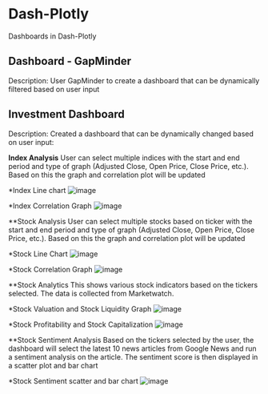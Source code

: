 # Dash-Plotly
Dashboards in Dash-Plotly

## Dashboard - GapMinder
Description: User GapMinder to create a dashboard that can be dynamically filtered based on user input

## Investment Dashboard
Description: Created a dashboard that can be dynamically changed based on user input:

**Index Analysis**
User can select multiple indices with the start and end period and type of graph (Adjusted Close, Open Price, Close Price, etc.). Based on this the graph and correlation plot will be updated

*Index Line chart
![image](https://user-images.githubusercontent.com/51999864/147277650-597ae215-9983-4bbc-ab25-e90852689f5c.png)

*Index Correlation Graph
![image](https://user-images.githubusercontent.com/51999864/147277659-a167800c-6087-4c9d-9f34-c920328639a6.png)

**Stock Analysis
User can select multiple stocks based on ticker with the start and end period and type of graph (Adjusted Close, Open Price, Close Price, etc.). Based on this the graph and correlation plot will be updated

*Stock Line Chart
![image](https://user-images.githubusercontent.com/51999864/147277822-59f19747-3b2d-4217-8707-b838726e117d.png)

*Stock Correlation Graph
![image](https://user-images.githubusercontent.com/51999864/147277833-18451c89-6096-4910-b9f4-6c6ee28a07f7.png)

**Stock Analytics
This shows various stock indicators based on the tickers selected. The data is collected from Marketwatch. 

*Stock Valuation and Stock Liquidity Graph
![image](https://user-images.githubusercontent.com/51999864/147277923-6831024d-afbe-4199-961e-2ca41154021c.png)

*Stock Profitability and Stock Capitalization
![image](https://user-images.githubusercontent.com/51999864/147277948-b4e57d6b-814b-4add-bd23-96eaec123437.png)

**Stock Sentiment Analysis
Based on the tickers selected by the user, the dashboard will select the latest 10 news articles from Google News and run a sentiment analysis on the article. The sentiment score is then displayed in a scatter plot and bar chart

*Stock Sentiment scatter and bar chart
![image](https://user-images.githubusercontent.com/51999864/147278087-d6ac275e-1f9d-4279-8710-d64b21b86e61.png)




